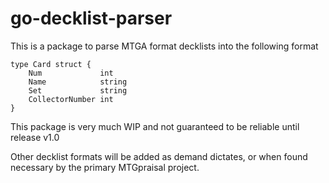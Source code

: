 # go-decklist-parser

This is a package to parse MTGA format decklists into the following format
```
type Card struct {
	Num             int
	Name            string
	Set             string
	CollectorNumber int
}
```

This package is very much WIP and not guaranteed to be reliable until release v1.0

Other decklist formats will be added as demand dictates, or when found necessary by the primary MTGpraisal project.